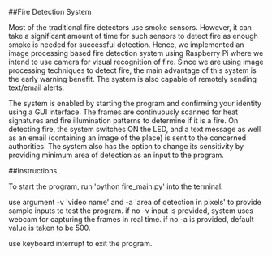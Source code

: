 ##Fire Detection System


Most of the traditional fire detectors use smoke sensors. However, it can take a significant amount of time for such sensors to detect fire as enough smoke is needed for successful detection. Hence, we implemented an image processing based fire detection system using Raspberry Pi where we intend to use camera for visual recognition of fire. Since we are using image processing techniques to detect fire, the main advantage of this system is the early warning benefit. The system is also capable of remotely sending text/email alerts.


The system is enabled by starting the program and confirming your identity using a GUI interface. The frames are continuously scanned for heat signatures and fire illumination patterns to determine if it is a fire. On detecting fire, the system switches ON the LED, and a text message as well as an email (containing an image of the place) is sent to the concerned authorities. The system also has the option to change its sensitivity by providing minimum area of detection as an input to the program.

##Instructions


To start the program, run 'python fire_main.py' into the terminal.

use argument -v 'video name' and -a 'area of detection in pixels' to provide sample inputs to test the program.
	if no -v input is provided, system uses webcam for capturing the frames in real time.
	if no -a is provided, default value is taken to be 500.

use keyboard interrupt to exit the program. 
